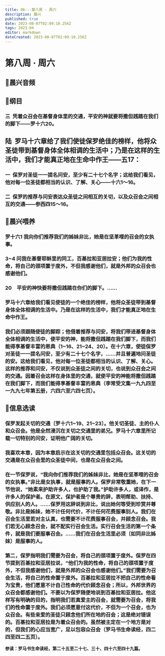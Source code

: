 ```yaml
---
title: 06---第八周 · 周六
description: 晨兴
published: true
date: 2023-08-07T02:09:10.256Z
tags: 2023-04
editor: markdown
dateCreated: 2023-08-07T02:09:10.256Z
---
```


# 第八周 · 周六
## 🎵晨兴音频

## 📖纲目

### 三  凭着众召会在基督身体里的交通，平安的神就要将撒但践踏在我们的脚下——罗十六20。

## **陆  罗马十六章给了我们使徒保罗绝佳的榜样，他将众圣徒带到基督身体全体相调的生活中；乃是在这样的生活中，我们才能真正地在生命中作王——五17：**

### 一  保罗对圣徒一一提名问安，至少有二十七个名字；这给我们看见，他对每一位圣徒都相当的认识、了解、关心——十六1～16。

### 二  保罗的推荐与问安表达众圣徒之间相互的关切，以及众召会之间相互的交通——参西四15～16。

## 📖晨兴喂养

### **罗十六1	我向你们推荐我们的姊妹非比，她是在坚革哩的召会的女执事。**

### **3~4	问我在基督耶稣里的同工，百基拉和亚居拉安；他们为我的性命，将自己的颈项置于度外，不但我感谢他们，就是外邦的众召会也感谢他们。**

### **20　平安的神快要将撒但践踏在你们的脚下。……**

### 罗马十六章给我们看见使徒的一个绝佳的榜样，他将众圣徒带到基督身体全体相调的生活中。乃是在这样的生活中，我们才能真正地在生命中作王。

### 我们必须跟随使徒的脚踪；他借着推荐与问安，将我们带进基督身体全体相调的生活中，使平安的神，能将撒但践踏在我们脚下，而我们能得享基督丰富的恩典（1~16、21~24、20）。在十六章，使徒保罗对圣徒一一提名问安，至少有二十七个名字，……并且普遍地问圣徒的安。这给我们看见，他对每一位圣徒都相当的认识、了解、关心。这样的推荐和问安，不仅说到众圣徒之间的关切，也说到众召会之间的交通。因着召会这样在身体里的交通，就使平安的神能将撒但践踏在我们脚下，而我们能得享基督丰富的恩典（李常受文集一九九四至一九九七年第五册，六四六至六四七页）。

## 📖信息选读

### 保罗发起关切的交通〔罗十六1~19、21~23〕。他关切圣徒、主的仆人和众召会。他是全然浸沉在关切之交通里的弟兄。罗马十六章里所记载一切特别的问安，证明他广阔的关切。

### 我喜欢本章，因为本章启示在这关切的交通里包括众召会。这关切的交通是在众召会里的众圣徒中间，也是在众召会之间。

### 在一节保罗说，“我向你们推荐我们的姊妹非比，她是在坚革哩的召会的女执事。”非比是女执事，就是服事的人。保罗非常敬重她，在下一节他说，“她素来护助许多人，也护助了我。”护助许多人，或译作，是许多人的保护者。在原文，保护者是个尊贵的辞，表明帮助、扶持、供应别人的人。……保罗用这辞说到非比，说出她何等受到珍赏并尊敬。非比是姊妹，她不计任何代价，不计任何花费服事别人。我们在召会生活里若对主认真，也需要不计花费服事召会，并顾念召会。我们若无心顾念召会，就不配实行召会生活。实行召会生活的第一个条件，就是我们要服事召会。……我们在召会生活里必须〔如同非比姊妹〕是服事的人。

### 第二，保罗指明我们需要为召会，将自己的颈项置于度外。保罗在四节提到百基拉和亚居拉说，“他们为我的性命，将自己的颈项置于度外，不但我感谢他们，就是外邦的众召会也感谢他们。”我们需要为召会生活，将自己的性命置于度外。百基拉和亚居拉不把自己的性命看为宝贵，他们愿意不计自己性命的代价顾念召会；所以，外邦世界的众召会都感谢他们。不要以为保罗随便地说到百基拉和亚居拉。他这样写有明确的目的，指明我们若真爱主的召会，就需要为召会，将我们的性命置于度外。我们必须愿意付这代价，不但为一个召会，也为众召会。有些亲爱的圣徒只顾念他们所在地的召会；这是绝对错误的。百基拉和亚居拉是为着众召会的。虽然被主定在一个地方是对的，但我们的心应当宽广，足以包容众召会（罗马书生命读经，四二四至四二五页）。

**参读：罗马书生命读经，第二十五至二十七、三十、四十六至四十九篇。**
<!-- Google tag (gtag.js) -->
<script async src="https://www.googletagmanager.com/gtag/js?id=G-1P8709Z16T"></script>
<script>
  window.dataLayer = window.dataLayer || [];
  function gtag(){dataLayer.push(arguments);}
  gtag('js', new Date());

  gtag('config', 'G-1P8709Z16T');
</script>